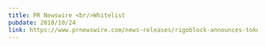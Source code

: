 ```yaml
---
title: PR Newswire <br/>Whitelist
pubdate: 2018/10/24
link: https://www.prnewswire.com/news-releases/rigoblock-announces-token-sale-to-provide-decentralized-asset-management-for-all-300736917.html
---
```

